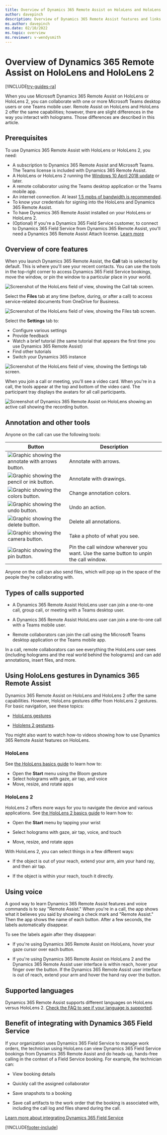 ```yaml
---
title: Overview of Dynamics 365 Remote Assist on HoloLens and HoloLens 2
author: davepinch
description: Overview of Dynamics 365 Remote Assist features and links to HoloLens and HoloLens 2 gestures 
ms.author: davepinch
ms.date: 02/10/2022
ms.topic: overview
ms.reviewer: v-wendysmith
---
```


# Overview of Dynamics 365 Remote Assist on HoloLens and HoloLens 2

[!INCLUDE[try-guides-ra](../includes/try-guides-ra.md)]

When you use Microsoft Dynamics 365 Remote Assist on HoloLens or HoloLens 2, you can collaborate with one or more Microsoft Teams desktop users or one Teams mobile user. Remote Assist on HoloLens and HoloLens 2 offer the same capabilities; however, there are slight differences in the way you interact with holograms. Those differences are described in this article.

## Prerequisites

To use Dynamics 365 Remote Assist with HoloLens or HoloLens 2, you need:

- A subscription to Dynamics 365 Remote Assist and Microsoft Teams. The Teams license is included with Dynamics 365 Remote Assist. 
- A HoloLens or HoloLens 2 running the [Windows 10 April 2018 update](requirements.md) or later.
- A remote collaborator using the Teams desktop application or the Teams mobile app.  
- An internet connection. At least [1.5 mpbs of bandwidth is recommended](/microsoftteams/upgrade-prepare-environment-prepare-network#bandwidth-planning).
- To know your credentials for signing into the HoloLens and Dynamics 365 Remote Assist.
- To have Dynamics 365 Remote Assist installed on your HoloLens or HoloLens 2.
- (Optional) If you're a Dynamics 365 Field Service customer, to connect to Dynamics 365 Field Service from Dynamics 365 Remote Assist, you'll need a Dynamics 365 Remote Assist Attach license. [Learn more](buy-remote-assist.md)

## Overview of core features

When you launch Dynamics 365 Remote Assist, the **Call** tab is selected by default. This is where you'll see your recent contacts. You can use the tools in the top-right corner to access Dynamics 365 Field Service bookings, move the window, or pin the window to a particular place in your world.  

![Screenshot of the HoloLens field of view, showing the Call tab screen.](media/02.00-contacts.png)

Select the **Files** tab at any time (before, during, or after a call) to access service-related documents from OneDrive for Business.

![Screenshot of the HoloLens field of view, showing the Files tab screen.](media/06.00-files.png "Files")

Select the **Settings** tab to:

- Configure various settings
- Provide feedback
- Watch a brief tutorial (the same tutorial that appears the first time you use Dynamics 365 Remote Assist)
- Find other tutorials 
- Switch your Dynamics 365 instance

![Screenshot of the HoloLens field of view, showing the Settings tab screen.](media/08.00-settings.png "Settings")

When you join a call or meeting, you'll see a video card. When you're in a call, the tools appear at the top and bottom of the video card. The participant tray displays the avatars for all call participants.  

![Screenshot of Dynamics 365 Remote Assist on HoloLens showing an active call showing the recording button.](media/03.00-call.png)

## Annotation and other tools

Anyone on the call can use the following tools:

|Button|Description|
|------|-----------------------------------------------------------------------------------|
|![Graphic showing the annotate with arrows button.](media/RAHL_Arrow.png "Arrow")|Annotate with arrows.|
|![Graphic showing the pencil or ink button.](media/RAHL_Ink.png "Ink")|Annotate with drawings.|
|![Graphic showing the colors button.](media/RAHL_Color.png "Colors")|Change annotation colors.|
|![Graphic showing the undo button.](media/RAHL_Undo.png "Undo")|Undo an action.|
|![Graphic showing the delete button.](media/RAHL_Trash.png "Delete")|Delete all annotations.|
|![Graphic showing the camera button.](media/RAHL_Camera.png "Camera")|Take a photo of what you see.|
|![Graphic showing the pin button.](media/RAHL_Pin.png "Pin")|Pin the call window wherever you want. Use the same button to unpin the call window.|

Anyone on the call can also send files, which will pop up in the space of the people they're collaborating with.  

## Types of calls supported

- A Dynamics 365 Remote Assist HoloLens user can join a one-to-one call, group call, or meeting with a Teams desktop user.

- A Dynamics 365 Remote Assist HoloLens user can join a one-to-one call with a Teams mobile user.

- Remote collaborators can join the call using the Microsoft Teams desktop application or the Teams mobile app.  

In a call, remote collaborators can see everything the HoloLens user sees (including holograms and the real world behind the holograms) and can add annotations, insert files, and more.

## Using HoloLens gestures in Dynamics 365 Remote Assist

Dynamics 365 Remote Assist on HoloLens and HoloLens 2 offer the same capabilities. However, HoloLens gestures differ from HoloLens 2 gestures. For basic navigation, see these topics:

- [HoloLens gestures](/hololens/hololens1-basic-usage)

- [Hololens 2 gestures](/hololens/hololens2-basic-usage). 

You might also want to watch how-to videos showing how to use Dynamics 365 Remote Assist features on HoloLens.

### HoloLens

See [the HoloLens basics guide](/hololens/hololens1-basic-usage) to learn how to:

- Open the **Start** menu using the Bloom gesture
- Select holograms with gaze, air tap, and voice
- Move, resize, and rotate apps

### HoloLens 2

HoloLens 2 offers more ways for you to navigate the device and various applications. See [the HoloLens 2 basics guide](/hololens/hololens2-basic-usage) to learn how to:

- Open the **Start** menu by tapping your wrist

- Select holograms with gaze, air tap, voice, and touch

- Move, resize, and rotate apps

With HoloLens 2, you can select things in a few different ways:

- If the object is out of your reach, extend your arm, aim your hand ray, and then air tap.

- If the object is within your reach, touch it directly.

## Using voice

A good way to learn Dynamics 365 Remote Assist features and voice commands is to say "Remote Assist." When you're in a call, the app shows what it believes you said by showing a check mark and "Remote Assist." Then the app shows the name of each button. After a few seconds, the labels automatically disappear.

To see the labels again after they disappear:

- If you're using Dynamics 365 Remote Assist on HoloLens, hover your gaze cursor over each button.

- If you're using Dynamics 365 Remote Assist on HoloLens 2 and the Dynamics 365 Remote Assist user interface is within reach, hover your finger over the button. If the Dynamics 365 Remote Assist user interface is out of reach, extend your arm and hover the hand ray over the button.

## Supported languages

Dynamics 365 Remote Assist supports different languages on HoloLens versus HoloLens 2. [Check the FAQ to see if your language is supported](faq-hololens.md).

## Benefit of integrating with Dynamics 365 Field Service

If your organization uses Dynamics 365 Field Service to manage work orders, the technician using HoloLens can view Dynamics 365 Field Service bookings from Dynamics 365 Remote Assist and do heads-up, hands-free calling in the context of a Field Service booking. For example, the technician can:

- View booking details

- Quickly call the assigned collaborator  

- Save snapshots to a booking

- Save call artifacts to the work order that the booking is associated with, including the call log and files shared during the call.

[Learn more about integrating Dynamics 365 Field Service](troubleshoot-field-service.md)

[!INCLUDE[footer-include](../includes/footer-banner.md)]

